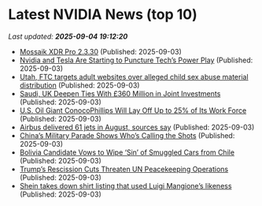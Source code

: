 # Latest NVIDIA News (top 10)
_Last updated: **2025-09-04 19:12:20**_

- [Mossaik XDR Pro 2.3.30](https://post.rlsbb.cc/mossaik-xdr-pro-2-3-30/) (Published: 2025-09-03)
- [Nvidia and Tesla Are Starting to Puncture Tech’s Power Play](https://biztoc.com/x/e1ce189310230ea6) (Published: 2025-09-03)
- [Utah, FTC targets adult websites over alleged child sex abuse material distribution](https://biztoc.com/x/48f8369049a4a7af) (Published: 2025-09-03)
- [Saudi, UK Deepen Ties With £360 Million in Joint Investments](https://biztoc.com/x/29adfa14b9125437) (Published: 2025-09-03)
- [U.S. Oil Giant ConocoPhillips Will Lay Off Up to 25% of Its Work Force](https://biztoc.com/x/e7428dc2ae3ac802) (Published: 2025-09-03)
- [Airbus delivered 61 jets in August, sources say](https://biztoc.com/x/453036a2492a0fc7) (Published: 2025-09-03)
- [China’s Military Parade Shows Who’s Calling the Shots](https://biztoc.com/x/0b4950e9030ba246) (Published: 2025-09-03)
- [Bolivia Candidate Vows to Wipe ‘Sin’ of Smuggled Cars from Chile](https://biztoc.com/x/fb87447edeb4da43) (Published: 2025-09-03)
- [Trump’s Rescission Cuts Threaten UN Peacekeeping Operations](https://biztoc.com/x/efc7853b92ddf826) (Published: 2025-09-03)
- [Shein takes down shirt listing that used Luigi Mangione’s likeness](https://biztoc.com/x/988f09ea375028e3) (Published: 2025-09-03)

